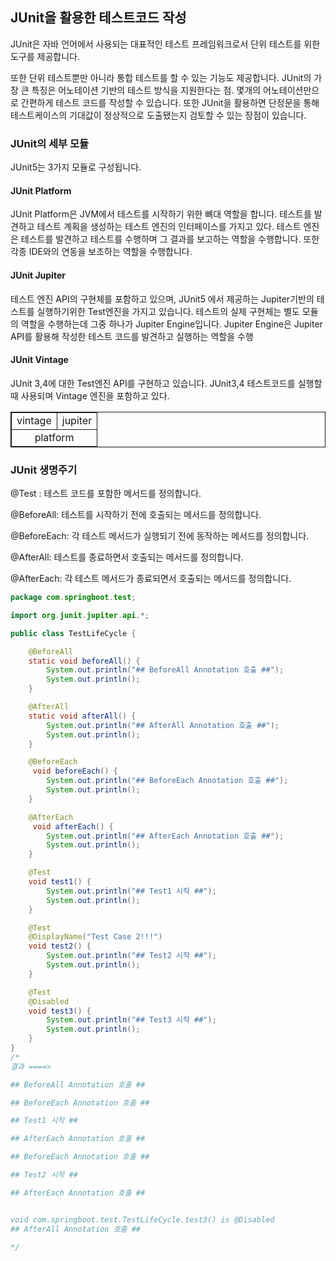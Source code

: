 ## JUnit을 활용한 테스트코드 작성

JUnit은 자바 언어에서 사용되는 대표적인 테스트 프레임워크로서 단위 테스트를 위한 도구를 제공합니다.

또한 단위 테스트뿐만 아니라 통합 테스트를 할 수 있는 기능도 제공합니다. JUnit의 가장 큰 특징은 어노테이션 기반의 테스트 방식을 지원한다는 점. 몇개의 어노테이션만으로 간편하게 테스트 코드를 작성할 수 있습니다. 또한 JUnit을 활용하면 단정문을 통해 테스트케이스의 기대값이 정상적으로 도출됐는지 검토할 수 있는 장점이 있습니다.

### JUnit의 세부 모듈

JUnit5는 3가지 모듈로 구성됩니다.

#### JUnit Platform

JUnit Platform은 JVM에서 테스트를 시작하기 위한 뼈대 역할을 합니다. 테스트를 발견하고 테스트 계획을 생성하는 테스트 엔진의 인터페이스를 가지고 있다. 테스트 엔진은 테스트를 발견하고 테스트를 수행하며 그 결과를 보고하는 역할을 수행합니다. 또한 각종 IDE와의 연동을 보조하는 역할을 수행합니다.

#### JUnit Jupiter
테스트 엔진 API의 구현체를 포함하고 있으며, JUnit5 에서 제공하는 Jupiter기반의 테스트를 실행하기위한 Test엔진을 가지고 있습니다. 테스트의 실제 구현체는 별도 모듈의 역할을 수행하는데 그중 하나가 Jupiter Engine입니다. Jupiter Engine은 Jupiter API를 활용해 작성한 테스트 코드를 발견하고 실행하는 역할을 수행

#### JUnit Vintage

JUnit 3,4에 대한 Test엔진 API를 구현하고 있습니다. JUnit3,4 테스트코드를 실행할 때 사용되며 Vintage 엔진을 포함하고 있다.


<table style="border:1px solid">
    <tbody>
        <tr>
            <td style="border: 1px solid">vintage</td>
            <td style="border: 1px solid">jupiter</td>
        </tr>
        <tr>
            <td style="border: 1px solid; text-align:center" colspan="2">platform</td>
        </tr>
    </tbody>
</table>

### JUnit 생명주기

@Test : 테스트 코드를 포함한 메서드를 정의합니다.

@BeforeAll: 테스트를 시작하기 전에 호출되는 메서드를 정의합니다.

@BeforeEach: 각 테스트 메서드가 실행되기 전에 동작하는 메서드를 정의합니다.

@AfterAll: 테스트를 종료하면서 호출되는 메서드를 정의합니다.

@AfterEach: 각 테스트 메서드가 종료되면서 호출되는 메서드를 정의합니다.

```java
package com.springboot.test;

import org.junit.jupiter.api.*;

public class TestLifeCycle {

    @BeforeAll
    static void beforeAll() {
        System.out.println("## BeforeAll Annotation 호출 ##");
        System.out.println();
    }

    @AfterAll
    static void afterAll() {
        System.out.println("## AfterAll Annotation 호출 ##");
        System.out.println();
    }

    @BeforeEach
     void beforeEach() {
        System.out.println("## BeforeEach Annotation 호출 ##");
        System.out.println();
    }

    @AfterEach
     void afterEach() {
        System.out.println("## AfterEach Annotation 호출 ##");
        System.out.println();
    }

    @Test
    void test1() {
        System.out.println("## Test1 시작 ##");
        System.out.println();
    }

    @Test
    @DisplayName("Test Case 2!!!")
    void test2() {
        System.out.println("## Test2 시작 ##");
        System.out.println();
    }

    @Test
    @Disabled
    void test3() {
        System.out.println("## Test3 시작 ##");
        System.out.println();
    }
}
/*
결과 ====>

## BeforeAll Annotation 호출 ##

## BeforeEach Annotation 호출 ##

## Test1 시작 ##

## AfterEach Annotation 호출 ##

## BeforeEach Annotation 호출 ##

## Test2 시작 ##

## AfterEach Annotation 호출 ##


void com.springboot.test.TestLifeCycle.test3() is @Disabled
## AfterAll Annotation 호출 ##

*/
```